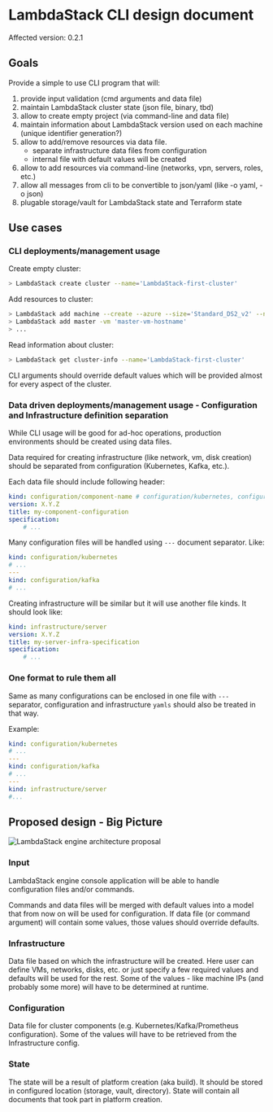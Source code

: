 # LambdaStack CLI design document

Affected version: 0.2.1

## Goals

Provide a simple to use CLI program that will:

1. provide input validation (cmd arguments and data file)
2. maintain LambdaStack cluster state (json file, binary, tbd)
3. allow to create empty project (via command-line and data file)
4. maintain information about LambdaStack version used on each machine (unique identifier generation?)
5. allow to add/remove resources via data file.
    - separate infrastructure data files from configuration
    - internal file with default values will be created
6. allow to add resources via command-line (networks, vpn, servers, roles, etc.)
7. allow all messages from cli to be convertible to json/yaml (like -o yaml, -o json)
8. plugable storage/vault for LambdaStack state and Terraform state

## Use cases

### CLI deployments/management usage

Create empty cluster:

```bash
> LambdaStack create cluster --name='LambdaStack-first-cluster'
```

Add resources to cluster:

```bash
> LambdaStack add machine --create --azure --size='Standard_DS2_v2' --name='master-vm-hostname'
> LambdaStack add master -vm 'master-vm-hostname'
> ...
```

Read information about cluster:

```bash
> LambdaStack get cluster-info --name='LambdaStack-first-cluster'
```

CLI arguments should override default values which will be provided almost for every aspect of the cluster.

### Data driven deployments/management usage - Configuration and Infrastructure definition separation

While CLI usage will be good for ad-hoc operations, production environments should be created using data files.

Data required for creating infrastructure (like network, vm, disk creation) should be separated from configuration (Kubernetes, Kafka, etc.).

Each data file should include following header:

```yaml
kind: configuration/component-name # configuration/kubernetes, configuration/kafka, configuration/monitoring, ...
version: X.Y.Z
title: my-component-configuration
specification:
    # ...
```

Many configuration files will be handled using `---` document separator. Like:

```yaml
kind: configuration/kubernetes
# ...
---
kind: configuration/kafka
# ...
```

Creating infrastructure will be similar but it will use another file kinds. It should look like:

```yaml
kind: infrastructure/server
version: X.Y.Z
title: my-server-infra-specification
specification:
    # ...
```

### One format to rule them all

Same as many configurations can be enclosed in one file with `---` separator, configuration and infrastructure `yamls` should also be treated in that way.

Example:

```yaml
kind: configuration/kubernetes
# ...
---
kind: configuration/kafka
# ...
---
kind: infrastructure/server
#...
```

## Proposed design - Big Picture

![LambdaStack engine architecture proposal](lambdastack-engine.svg)

### Input

LambdaStack engine console application will be able to handle configuration files and/or commands.

Commands and data files will be merged with default values into a model that from now on will be used for configuration. If data file (or command argument) will contain some values, those values should override defaults.

### Infrastructure

Data file based on which the infrastructure will be created. Here user can define VMs, networks, disks, etc. or just specify a few required values and defaults will be used for the rest. Some of the values - like machine IPs (and probably some more) will have to be determined at runtime.

### Configuration

Data file for cluster components (e.g. Kubernetes/Kafka/Prometheus configuration). Some of the values will have to be retrieved from the Infrastructure config.

### State

The state will be a result of platform creation (aka build). It should be stored in configured location (storage, vault, directory). State will contain all documents that took part in platform creation.
